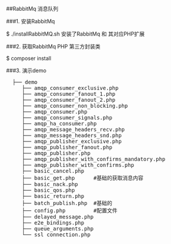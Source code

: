 ##RabbitMq 消息队列

###1. 安装RabbitMq

$ ./installRabbitMQ.sh  安装了RabbitMq 和 其对应PHP扩展

###2. 获取RabbitMq PHP 第三方封装类

$ composer install

###3. 演示demo

<pre>
  ├── demo
     ├── amqp_consumer_exclusive.php
     ├── amqp_consumer_fanout_1.php
     ├── amqp_consumer_fanout_2.php
     ├── amqp_consumer_non_blocking.php
     ├── amqp_consumer.php
     ├── amqp_consumer_signals.php
     ├── amqp_ha_consumer.php
     ├── amqp_message_headers_recv.php
     ├── amqp_message_headers_snd.php
     ├── amqp_publisher_exclusive.php
     ├── amqp_publisher_fanout.php
     ├── amqp_publisher.php
     ├── amqp_publisher_with_confirms_mandatory.php
     ├── amqp_publisher_with_confirms.php
     ├── basic_cancel.php
     ├── basic_get.php      #基础的获取消息内容
     ├── basic_nack.php
     ├── basic_qos.php
     ├── basic_return.php
     ├── batch_publish.php  #基础的
     ├── config.php         #配置文件
     ├── delayed_message.php
     ├── e2e_bindings.php
     ├── queue_arguments.php
     └── ssl_connection.php
</pre>
